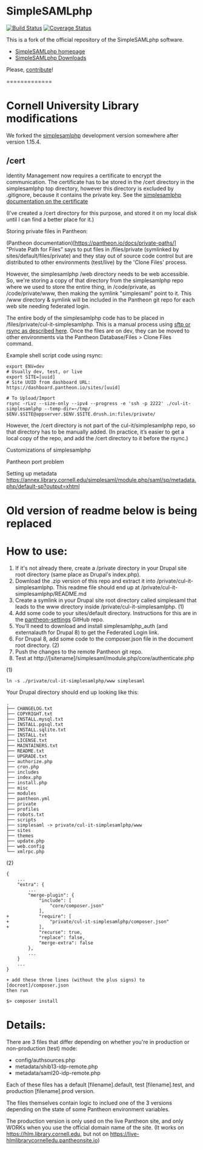 SimpleSAMLphp
=============
[![Build Status](https://travis-ci.org/simplesamlphp/simplesamlphp.svg?branch=master)](https://travis-ci.org/simplesamlphp/simplesamlphp)
[![Coverage Status](https://img.shields.io/coveralls/simplesamlphp/simplesamlphp.svg)](https://coveralls.io/r/simplesamlphp/simplesamlphp)

This is a fork of the official repository of the SimpleSAMLphp software.

* [SimpleSAMLphp homepage](https://simplesamlphp.org)
* [SimpleSAMLphp Downloads](https://simplesamlphp.org/download)

Please, [contribute](CONTRIBUTING.md)!

=============

Cornell University Library modifications
===

We forked the [simplesamlphp](https://github.com/simplesamlphp/simplesamlphp) development version somewhere after version 1.15.4.

/cert
---

Identity Management now requires a certificate to encrypt the communication. The certificate has to be stored in the /cert directory in the simplesamlphp top directory, however this directory is excluded by .gitignore, because it contains the private key.
See the [simplesamlphp documentation on the certificate](https://simplesamlphp.org/docs/stable/simplesamlphp-sp#section_1_1)

(I’ve created a /cert directory for this purpose, and stored it on my local disk until I can find a better place for it.)

Storing private files in Pantheon:

(Pantheon documentation)[https://pantheon.io/docs/private-paths/]  "Private Path for Files” says to put files in /files/private (symlinked by sites/default/files/private) and they stay out of source code control but are distributed to other environments (test/live) by the 'Clone Files' process.

However, the simplesamlphp /web directory needs to be web accessible. So, we're storing a copy of that directory from the simplesamlphp repo where we used to store the entire thing, in /code/private, as /code/private/www, then making the symlink "simplesaml" point to it. This /www directory & symlink will be included in the Pantheon git repo for each web site needing federated login.

The entire body of the simplesamlphp code has to be placed in /files/private/cul-it-simplesamlphp. This is a manual process using [sftp or rsync as described here](https://pantheon.io/docs/rsync-and-sftp/). Once the files are on dev, they can be moved to other environments via the Pantheon Database/Files > Clone Files command.

Example shell script code using rsync:

```
export ENV=dev
# Usually dev, test, or live
export SITE=[uuid]
# Site UUID from dashboard URL: https://dashboard.pantheon.io/sites/[uuid]

# To Upload/Import
rsync -rLvz --size-only --ipv4 --progress -e 'ssh -p 2222' ./cul-it-simplesamlphp --temp-dir=~/tmp/ $ENV.$SITE@appserver.$ENV.$SITE.drush.in:files/private/
```

However, the /cert directory is not part of the cul-it/simplesamlphp repo, so that directory has to be manually added. (In practice, it’s easier to get a local copy of the repo, and add the /cert directory to it before the rsync.)

Customizations of simplesamlphp

Pantheon port problem

Setting up metadata 
https://annex.library.cornell.edu/simplesaml/module.php/saml/sp/metadata.php/default-sp?output=xhtml


Old version of readme below is being replaced
===========
How to use:
===========

1. If it's not already there, create a /private directory in your Drupal site root directory (same place as Drupal's index.php).
2. Download the .zip version of this repo and extract it into /private/cul-it-simplesamlphp. This readme file should end up at /private/cul-it-simplesamlphp/README.md
3. Create a symlink in your Drupal site root directory called simplesaml that leads to the www directory inside /private/cul-it-simplesamlphp. (1)
4. Add some code to your sites/default directory. Instructions for this are in the [pantheon-settings](https://github.com/cul-it/pantheon-settings) GitHub repo.
5. You'll need to download and install simplesamlphp_auth (and externalauth for Drupal 8) to get the Federated Login link.
6. For Drupal 8, add some code to the composer.json file in the document root directory. (2)
7. Push the changes to the remote Pantheon git repo.
8. Test at http://[sitename]/simplesaml/module.php/core/authenticate.php

(1)

```
ln -s ./private/cul-it-simplesamlphp/www simplesaml
```

Your Drupal directory should end up looking like this:

```
.
├── CHANGELOG.txt
├── COPYRIGHT.txt
├── INSTALL.mysql.txt
├── INSTALL.pgsql.txt
├── INSTALL.sqlite.txt
├── INSTALL.txt
├── LICENSE.txt
├── MAINTAINERS.txt
├── README.txt
├── UPGRADE.txt
├── authorize.php
├── cron.php
├── includes
├── index.php
├── install.php
├── misc
├── modules
├── pantheon.yml
├── private
├── profiles
├── robots.txt
├── scripts
├── simplesaml -> private/cul-it-simplesamlphp/www
├── sites
├── themes
├── update.php
├── web.config
└── xmlrpc.php
```

(2)
```
{
    ...
    "extra": {
        ...
        "merge-plugin": {
            "include": [
                "core/composer.json"
            ],
+           "require": [
+               "private/cul-it-simplesamlphp/composer.json"
+           ],
            "recurse": true,
            "replace": false,
            "merge-extra": false
        },
        ...
    }
    ...
}

+ add these three lines (without the plus signs) to
[docroot]/composer.json
then run

$> composer install

```


Details:
===========
There are 3 files that differ depending on whether you're in production or non-production (test) mode:

*   config/authsources.php
*   metadata/shib13-idp-remote.php
*   metadata/saml20-idp-remote.php

Each of these files has a default [filename].default, test [filename].test, and production [filename].prod version.

The files themselves contain logic to inclued one of the 3 versions depending on the state of some Pantheon environment variables.

The production version is only used on the live Pantheon site, and only WORKs when you use the official domain name of the site. (It works on https://hlm.library.cornell.edu, but not on https://live-hlmlibrarycornelledu.pantheonsite.io)
